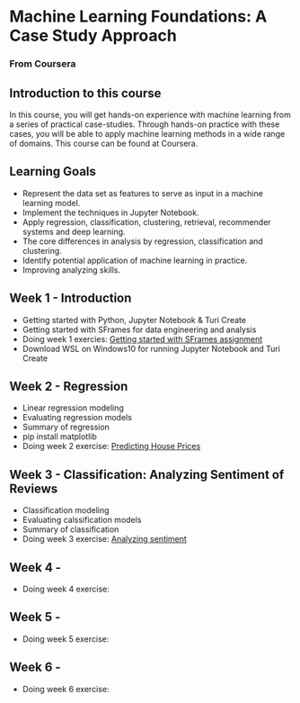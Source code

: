# Machine Learning Foundations: A Case Study Approach
### From Coursera

## Introduction to this course
In this course, you will get hands-on experience with machine learning from a series of practical case-studies. Through hands-on practice with these cases, you will be able to apply machine learning methods in a wide range of domains. This course can be found at Coursera.

## Learning Goals
- Represent the data set as features to serve as input in a machine learning model.
- Implement the techniques in Jupyter Notebook.
- Apply regression, classification, clustering, retrieval, recommender systems and deep learning.
- The core differences in analysis by regression, classification and clustering.
- Identify potential application of machine learning in practice.
- Improving analyzing skills.

## Week 1 - Introduction
- Getting started with Python, Jupyter Notebook & Turi Create
- Getting started with SFrames for data engineering and analysis
- Doing week 1 exercies: [Getting started with SFrames assignment](https://github.com/sealigu/-Machine_Learning-Foundations_A_Case_Study_Approach/blob/master/Exercise/Week1/week1_SFrames.ipynb)
- Download WSL on Windows10 for running Jupyter Notebook and Turi Create

## Week 2 - Regression
- Linear regression modeling
- Evaluating regression models
- Summary of regression
- pip install matplotlib
- Doing week 2 exercise: [Predicting House Prices](https://github.com/sealigu/-Machine_Learning-Foundations_A_Case_Study_Approach/blob/master/Exercise/Week2/Predicting_house_prices.ipynb)

## Week 3 - Classification: Analyzing Sentiment of Reviews
- Classification modeling
- Evaluating calssification models
- Summary of classification
- Doing week 3 exercise: [Analyzing sentiment]()

## Week 4 - 
- Doing week 4 exercise: []()

## Week 5 -
- Doing week 5 exercise: []()

## Week 6 - 
- Doing week 6 exercise: []()
